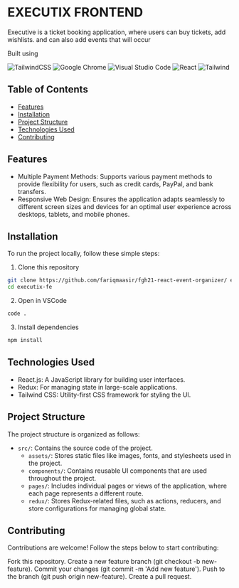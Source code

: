 # EXECUTIX FRONTEND

Executive is a ticket booking application, where users can buy tickets, add wishlists. and can also add events that will occur


Built using

![TailwindCSS](https://img.shields.io/badge/tailwindcss-%2338B2AC.svg?style=for-the-badge&logo=tailwind-css&logoColor=white)
![Google Chrome](https://img.shields.io/badge/Google%20Chrome-4285F4?style=for-the-badge&logo=GoogleChrome&logoColor=white)
![Visual Studio Code](https://img.shields.io/badge/Visual%20Studio%20Code-0078d7.svg?style=for-the-badge&logo=visual-studio-code&logoColor=white)
![React](https://img.shields.io/badge/React-20232A?style=for-the-badge&logo=react&logoColor=61DAFB)
![Tailwind](https://img.shields.io/badge/Tailwind_CSS-38B2AC?style=for-the-badge&logo=tailwind-css&logoColor=white)

## Table of Contents

- [Features](#features)
- [Installation](#installation)
- [Project Structure](#project-structure)
- [Technologies Used](#technologies-used)
- [Contributing](#contributing)

## Features

- Multiple Payment Methods: Supports various payment methods to provide flexibility for users, such as credit cards, PayPal, and bank transfers.
- Responsive Web Design: Ensures the application adapts seamlessly to different screen sizes and devices for an optimal user experience across desktops, tablets, and mobile phones.

## Installation

To run the project locally, follow these simple steps:

1. Clone this repository
```sh
git clone https://github.com/fariqmaasir/fgh21-react-event-organizer/ executix-fe
cd executix-fe
```
2. Open in VSCode
```sh
code .
```
3. Install dependencies
```sh
npm install
```

## Technologies Used

- React.js: A JavaScript library for building user interfaces.
- Redux: For managing state in large-scale applications.
- Tailwind CSS: Utility-first CSS framework for styling the UI.

## Project Structure

The project structure is organized as follows:

- `src/`: Contains the source code of the project.
  - `assets/`: Stores static files like images, fonts, and stylesheets used in the project.
  - `components/`: Contains reusable UI components that are used throughout the project.
  - `pages/`: Includes individual pages or views of the application, where each page represents a different route.
  - `redux/`: Stores Redux-related files, such as actions, reducers, and store configurations for managing global state.
 
## Contributing

Contributions are welcome! Follow the steps below to start contributing:

Fork this repository.
Create a new feature branch (git checkout -b new-feature).
Commit your changes (git commit -m 'Add new feature').
Push to the branch (git push origin new-feature).
Create a pull request.
